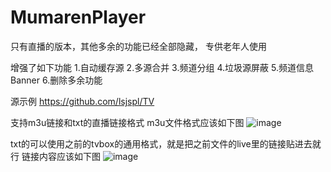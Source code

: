 # MumarenPlayer
只有直播的版本，其他多余的功能已经全部隐藏， 专供老年人使用

增强了如下功能
1.自动缓存源
2.多源合并
3.频道分组
4.垃圾源屏蔽
5.频道信息Banner
6.删除多余功能

源示例
https://github.com/lsjspl/TV                      

支持m3u链接和txt的直播链接格式
m3u文件格式应该如下图
![image](https://github.com/lsjspl/TVBoxOnlyLive/assets/2315298/f1b11e1f-07a2-4a3d-9c34-c8bef37e12f5)

txt的可以使用之前的tvbox的通用格式，就是把之前文件的live里的链接贴进去就行
链接内容应该如下图
![image](https://github.com/lsjspl/TVBoxOnlyLive/assets/2315298/712f8b0f-5eda-4c1b-b633-be891d63ff47)
